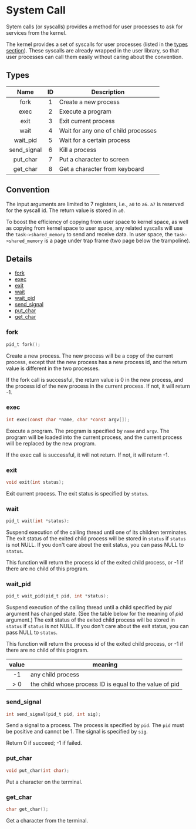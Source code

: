 # System Call

Sytem calls (or syscalls) provides a method for user processes to ask for
services from the kernel.

The kernel provides a set of syscalls for user processes (listed in the
[types section](#types)). These syscalls are already wrapped in the
user library, so that user processes can call them easily without caring
about the convention.

## Types

|    Name     | ID |             Description             |
|:-----------:|:--:| ----------------------------------- |
|    fork     |  1 | Create a new process                |
|    exec     |  2 | Execute a program                   |
|    exit     |  3 | Exit current process                |
|    wait     |  4 | Wait for any one of child processes |
|  wait_pid   |  5 | Wait for a certain process          |
| send_signal |  6 | Kill a process                      |
|  put_char   |  7 | Put a character to screen           |
|  get_char   |  8 | Get a character from keyboard       |

## Convention

The input arguments are limited to 7 registers, i.e., `a0` to `a6`. `a7` is
reserved for the syscall id. The return value is stored in `a0`.

To boost the efficiency of copying from user space to kernel space, as well
as copying from kernel space to user space, any related syscalls will use
the `task->shared_memory` to send and receive data. In user space, the
`task->shared_memory` is a page under trap frame (two page below the
trampoline).

## Details

- [fork](#fork)
- [exec](#exec)
- [exit](#exit)
- [wait](#wait)
- [wait_pid](#wait_pid)
- [send_signal](#send_signal)
- [put_char](#put_char)
- [get_char](#get_char)

### fork

```c
pid_t fork();
```

Create a new process. The new process will be a copy of the current process,
except that the new process has a new process id, and the return value is
different in the two processes.

If the fork call is successful, the return value is 0 in the new process,
and the process id of the new process in the current process. If not, it
will return -1.

### exec

```c
int exec(const char *name, char *const argv[]);
```

Execute a program. The program is specified by `name` and `argv`. The
program will be loaded into the current process, and the current process
will be replaced by the new program.

If the exec call is successful, it will not return. If not, it will return
-1.

### exit

```c
void exit(int status);
```

Exit current process. The exit status is specified by `status`.

### wait

```c
pid_t wait(int *status);
```
Suspend execution of the calling thread until one of its children terminates.
The exit status of the exited child process will be stored in `status` if
`status` is not NULL. If you don't care about the exit status, you can pass
NULL to `status`.

This function will return the process id of the exited child process, or
-1 if there are no child of this program.

### wait_pid

```c
pid_t wait_pid(pid_t pid, int *status);
```

Suspend execution of the calling
thread until a child specified by *pid* argument has changed state. (See the
table below for the meaning of *pid* argument.) The exit status of the exited
child process will be stored in `status` if `status` is not NULL. If you
don't care about the exit status, you can pass NULL to `status`.

This function will return the process id of the exited child process, or
-1 if there are no child of this program.

| value |                         meaning                         |
|:-----:| ------------------------------------------------------- |
|   -1  | any child process                                       |
|  > 0  | the child whose process ID is equal to the value of pid |

### send_signal

```c
int send_signal(pid_t pid, int sig);
```

Send a signal to a process. The process is specified by `pid`. The `pid`
must be positive and cannot be 1. The signal is specified by `sig`.

Return 0 if succeed; -1 if failed.

### put_char

```c
void put_char(int char);
```

Put a character on the terminal.

### get_char

```c
char get_char();
```

Get a character from the terminal.


